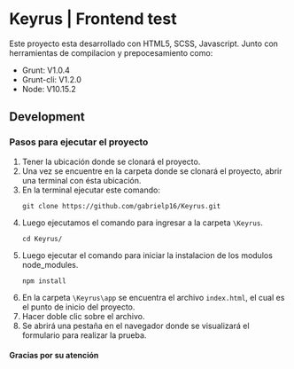 # Keyrus | Frontend test

Este proyecto esta desarrollado con HTML5, SCSS, Javascript.
Junto con herramientas de compilacion y prepocesamiento como:

*   Grunt:      V1.0.4
*   Grunt-cli:  V1.2.0
*   Node:       V10.15.2


## Development

### Pasos para ejecutar el proyecto

1. Tener la ubicación donde se clonará el proyecto.
2. Una vez se encuentre en la carpeta donde se clonará el proyecto, abrir una terminal con ésta ubicación.
3. En la terminal ejecutar este comando:
    ```
    git clone https://github.com/gabrielp16/Keyrus.git
    ```
4. Luego ejecutamos el comando para ingresar a la carpeta `\Keyrus`.
    ```
    cd Keyrus/
    ```
5. Luego ejecutar el comando para iniciar la instalacion de los modulos node_modules.
    ```
    npm install
    ```
6. En la carpeta `\Keyrus\app` se encuentra el archivo `index.html`, el cual es el punto de inicio del proyecto.
7. Hacer doble clic sobre el archivo.
8. Se abrirá una pestaña en el navegador donde se visualizará el formulario para realizar la prueba.

#### Gracias por su atención 